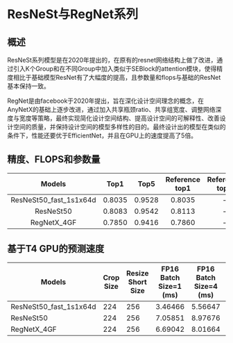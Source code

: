 # ResNeSt与RegNet系列

## 概述

ResNeSt系列模型是在2020年提出的，在原有的resnet网络结构上做了改进，通过引入K个Group和在不同Group中加入类似于SEBlock的attention模块，使得精度相比于基础模型ResNet有了大幅度的提高，且参数量和flops与基础的ResNet基本保持一致。

RegNet是由facebook于2020年提出，旨在深化设计空间理念的概念，在AnyNetX的基础上逐步改进，通过加入共享瓶颈ratio、共享组宽度、调整网络深度与宽度等策略，最终实现简化设计空间结构、提高设计空间的可解释性、改善设计空间的质量，并保持设计空间的模型多样性的目的。最终设计出的模型在类似的条件下，性能还要优于EfficientNet，并且在GPU上的速度提高了5倍。


## 精度、FLOPS和参数量

| Models           | Top1 | Top5 | Reference<br>top1 | Reference<br>top5 | FLOPS<br>(G) | Parameters<br>(M) |
|:--:|:--:|:--:|:--:|:--:|:--:|:--:|
| ResNeSt50_fast_1s1x64d        | 0.8035 | 0.9528|  0.8035 |            -| 8.68     | 26.3   |
| ResNeSt50        | 0.8083 | 0.9542|  0.8113 |            -| 10.78     | 27.5   |
| RegNetX_4GF        | 0.7850 | 0.9416|  0.7860 |            -| 8.0     | 22.1   |


## 基于T4 GPU的预测速度

| Models             | Crop Size | Resize Short Size | FP16<br>Batch Size=1<br>(ms) | FP16<br>Batch Size=4<br>(ms) | FP16<br>Batch Size=8<br>(ms) | FP32<br>Batch Size=1<br>(ms) | FP32<br>Batch Size=4<br>(ms) | FP32<br>Batch Size=8<br>(ms) |
|--------------------|-----------|-------------------|------------------------------|------------------------------|------------------------------|------------------------------|------------------------------|------------------------------|
| ResNeSt50_fast_1s1x64d          | 224       | 256   | 3.46466           | 5.56647           | 9.11848          | 3.45405      |   8.72680    |    15.48710     |
| ResNeSt50         | 224       | 256               | 7.05851           | 8.97676            | 13.34704          | 6.16248      |   12.0633    |    21.49936     |
| RegNetX_4GF | 224       | 256       | 6.69042    | 8.01664            | 11.60608       | 6.46478     |   11.19862    |    16.89089    |
